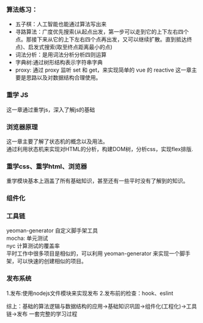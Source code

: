 ### 算法练习：
* 五子棋：人工智能也能通过算法写出来
* 寻路算法：广度优先搜索(从起点出发，第一步可以走到它的上下左右四个点。那接下来从它的上下左右四个点再出发，又可以继续扩散。直到抵达终点)、启发式搜索(取至终点距离最小的点)
* 词法分析：是用词法分析分析四则运算
* 字典树:通过树形结构表示字符串字典
* proxy: 通过 proxy 监听 set 和 get，来实现简单的 vue 的 reactive
这一章主要是思路以及对数据结构合理使用。    
### 重学 JS
这一章通过重学js，深入了解js的基础
### 浏览器原理
这一章主要了解了状态机的概念以及用法。    
通过利用状态机来实现对HTML的分析，构建DOM树，分析css，实现flex排版.
### 重学css、重学html、浏览器
重学模块基本上涵盖了所有基础知识，甚至还有一些平时没有了解到的知识。
### 组件化
### 工具链
yeoman-generator 自定义脚手架工具   
mocha: 单元测试   
nyc 计算测试的覆盖率    
平时工作中很多项目是相似的，可以利用 yeoman-generator 来实现一个脚手架，可以快速的创建相似的项目。
### 发布系统
1.发布:使用nodejs文件模块来实现发布 
2.发布前的检查：hook、eslint

综上：基础的算法逻辑与数据结构的应用->基础知识巩固->组件化(工程化)->工具链->发布 一套完整的学习过程    

